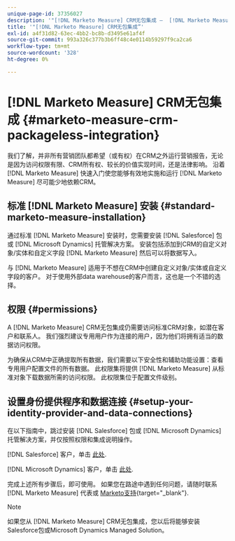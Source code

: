 ```yaml
---
unique-page-id: 37356027
description: '"[!DNL Marketo Measure] CRM无包集成 —  [!DNL Marketo Measure]  — 产品文档”'
title: '"[!DNL Marketo Measure] CRM无包集成”'
exl-id: a4f31d82-63ec-4bb2-bc8b-d3495e61af4f
source-git-commit: 993a326c377b3b6ff48c4e0114b59297f9ca2ca6
workflow-type: tm+mt
source-wordcount: '328'
ht-degree: 0%

---
```


# [!DNL Marketo Measure] CRM无包集成 {#marketo-measure-crm-packageless-integration}

我们了解，并非所有营销团队都希望（或有权）在CRM之外运行营销报告，无论是因为访问权限有限、CRM所有权、较长的价值实现时间，还是法律影响。 沿着 [!DNL Marketo Measure] 快速入门使您能够有效地实施和运行 [!DNL Marketo Measure] 尽可能少地依赖CRM。

## 标准 [!DNL Marketo Measure] 安装 {#standard-marketo-measure-installation}

通过标准 [!DNL Marketo Measure] 安装时，您需要安装 [!DNL Salesforce] 包或 [!DNL Microsoft Dynamics] 托管解决方案。 安装包括添加到CRM的自定义对象/实体和自定义字段 [!DNL Marketo Measure] 然后可以将数据写入。

与 [!DNL Marketo Measure] 适用于不想在CRM中创建自定义对象/实体或自定义字段的客户。 对于使用外部data warehouse的客户而言，这也是一个不错的选择。

## 权限 {#permissions}

A [!DNL Marketo Measure] CRM无包集成仍需要访问标准CRM对象，如潜在客户和联系人。 我们强烈建议专用用户作为连接的用户，因为他们将拥有适当的数据访问权限。

为确保从CRM中正确提取所有数据，我们需要以下安全性和辅助功能设置：查看专用用户配置文件的所有数据。 此权限集将提供 [!DNL Marketo Measure] 从标准对象下载数据所需的访问权限。 此权限集位于配置文件级别。

## 设置身份提供程序和数据连接 {#setup-your-identity-provider-and-data-connections}

在以下指南中，跳过安装 [!DNL Salesforce] 包或 [!DNL Microsoft Dynamics] 托管解决方案，并仅按照权限和集成说明操作。

[!DNL Salesforce] 客户，单击 [此处](/help/configuration-and-setup/marketo-measure-and-salesforce/marketo-measure-salesforce-package-installation-and-set-up.md).

[!DNL Microsoft Dynamics] 客户，单击 [此处](/help/marketo-measure-and-dynamics/getting-started-with-marketo-measure-and-dynamics/microsoft-dynamics-crm-installation-guide.md).

完成上述所有步骤后，即可使用。 如果您在路途中遇到任何问题，请随时联系 [!DNL Marketo Measure] 代表或 [Marketo支持](https://nation.marketo.com/t5/support/ct-p/Support){target="_blank"}.

>[!NOTE]
>
>如果您从 [!DNL Marketo Measure] CRM无包集成，您以后将能够安装Salesforce包或Microsoft Dynamics Managed Solution。
